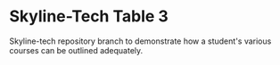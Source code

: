# Skyline-Tech Table 3
Skyline-tech repository branch to demonstrate how a student's various courses can be outlined adequately.